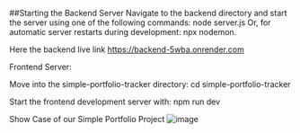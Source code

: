 ##Starting the Backend Server
Navigate to the backend directory and start the server using one of the following commands:
node server.js
Or, for automatic server restarts during development: npx nodemon.

Here the backend live link
https://backend-5wba.onrender.com

Frontend Server:

Move into the simple-portfolio-tracker directory:
cd simple-portfolio-tracker

Start the frontend development server with:
npm run dev

Show Case of our Simple Portfolio Project
![image](https://github.com/user-attachments/assets/e4f4cb00-6e68-4d3a-a5dd-ba12dba19e70)




